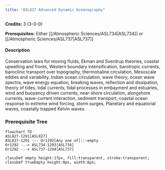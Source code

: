```yaml
---
title: "ASL827 Advanced Dynamic Oceanography"
---
```

**Credits:** 3 (3-0-0)

**Prerequisites:** Either [[/Atmospheric Sciences/ASL734|ASL734]] or [[/Atmospheric Sciences/ASL737|ASL737]]

#### Description
Conservation laws for moving fluids, Ekman and Sverdrup theories, coastal upwelling and fronts, Western boundary intensification, barotropic currents, baroclinic transport over topography, thermohaline circulation, Mesoscale eddies and variability. Indian ocean circulation, wave theory, ocean wave spectra, wave energy equation, breaking waves, reflection and dissipation, theory of tides, tidal currents, tidal processes in embayment and estuaries, wind and buoyancy driven currents, near-shore circulation, alongshore currents, wave-current interaction, sediment transport, coastal ocean response to extreme wind forcing, storm surges, Planetary and equatorial waves, coastally trapped Kelvin waves.

### Prerequisite Tree

```mermaid
flowchart TD
ASL827-1291[ASL827]
ASL827-1291 --- Or1292[Any one of]:::empty
Or1292 -.-> ASL734-1293[ASL734]
Or1292 -.-> ASL737-1294[ASL737]

classDef empty height:17px, fill:transparent, stroke:transparent;
classDef trueEmpty height:0px, width:0px;
```